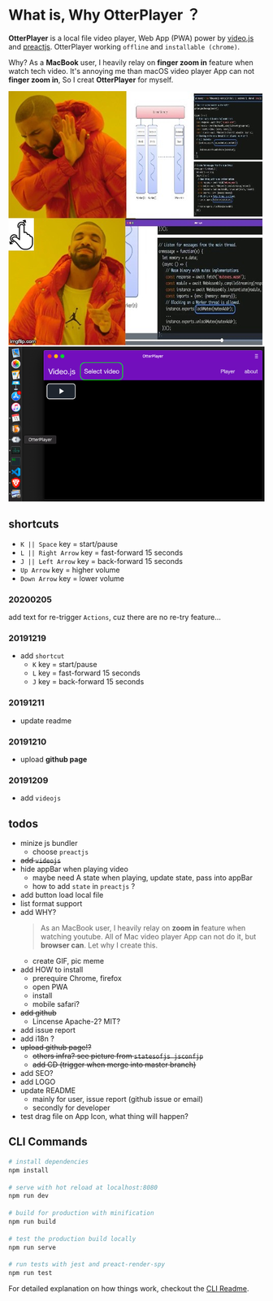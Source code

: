 # What is, Why OtterPlayer ？
  **OtterPlayer** is a local file video player, Web App (PWA) power by [video.js](https://github.com/videojs/video.js) and [preactjs](https://github.com/preactjs/preact). OtterPlayer working `offline` and `installable (chrome)`.  

  Why? As a **MacBook** user, I heavily relay on **finger zoom in** feature when watch tech video. It's  annoying me than macOS video player App can not **finger zoom in**, So I creat **OtterPlayer** for myself.

![whyOtterPlayer](/assets/imgs/whyOtterPlayer.jpg)  
![installable](/assets/imgs/installable.png)  

## shortcuts
- `K || Space` key = start/pause
- `L || Right Arrow` key = fast-forward 15 seconds
- `J || Left Arrow` key = back-forward 15 seconds
- `Up Arrow` key = higher volume
- `Down Arrow` key = lower volume

### 20200205
add text for re-trigger `Actions`, cuz there are no re-try feature...

### 20191219
- add `shortcut`
  - `K` key = start/pause
  - `L` key = fast-forward 15 seconds
  - `J` key = back-forward 15 seconds
### 20191211
- update readme

### 20191210
- upload **github page**

### 20191209
- add `videojs`

## todos
- minize js bundler
  - choose `preactjs`
- ~~add `videojs`~~
- hide appBar when playing video
  - maybe need A state when playing, update state, pass into appBar
  - how to add `state` in `preactjs` ?
- add button load local file
- list format support
- add WHY?
  > As an MacBook user, I heavily relay on **zoom in** feature when watching youtube. All of Mac video player App can not do it, but **browser can**. Let why I create this.
  - create GIF, pic meme
- add HOW to install
  - prerequire Chrome, firefox
  - open PWA
  - install
  - mobile safari?
- ~~add github~~
  - Lincense Apache-2? MIT?
- add issue report
- add i18n ?
- ~~upload github page!?~~
  - ~~others infra? see picture from `statesofjs jsconfjp`~~
  - ~~add CD (trigger when merge into master branch)~~
- add SEO?
- add LOGO
- update README
  - mainly for user, issue report (github issue or email)
  - secondly for developer
- test drag file on App Icon, what thing will happen?



## CLI Commands

``` bash
# install dependencies
npm install

# serve with hot reload at localhost:8080
npm run dev

# build for production with minification
npm run build

# test the production build locally
npm run serve

# run tests with jest and preact-render-spy 
npm run test
```

For detailed explanation on how things work, checkout the [CLI Readme](https://github.com/developit/preact-cli/blob/master/README.md).
